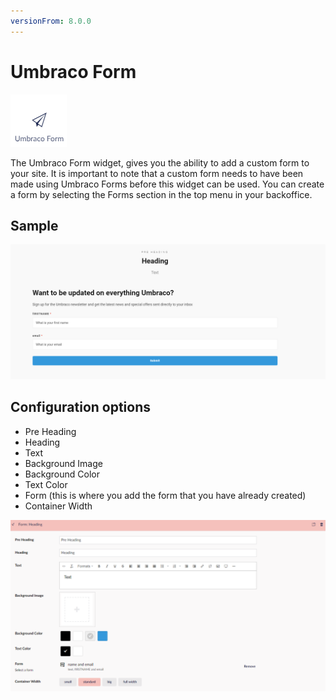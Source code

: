 ```yaml
---
versionFrom: 8.0.0
---
```


# Umbraco Form

![Umbraco Form widget icon](images/The-Umbraco-Form-Widget.png)

The Umbraco Form widget, gives you the ability to add a custom form to your site. It is important to note that a custom form needs to have been made using Umbraco Forms before this widget can be used.
You can create a form by selecting the Forms section in the top menu in your backoffice.

## Sample

![Umbraco Form Frontend](images/Umbracoform-frontend.png)

## Configuration options

- Pre Heading
- Heading
- Text
- Background Image
- Background Color
- Text Color
- Form (this is where you add the form that you have already created)
- Container Width

![Umbraco Form Backffce](images/Umbracoform-backoffice.png)